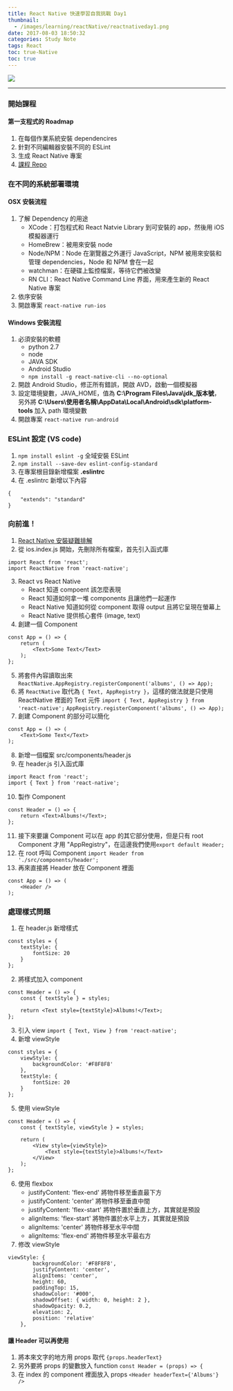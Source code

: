 ```yaml
---
title: React Native 快速學習自我挑戰 Day1
thumbnail:
  - /images/learning/reactNative/reactnativeday1.png
date: 2017-08-03 18:50:32
categories: Study Note
tags: React
toc: true-Native
toc: true
---
```

<img src="/images/learning/reactNative/reactnativeday1.png">

***
### 開始課程
#### 第一支程式的 Roadmap
1. 在每個作業系統安裝 dependencires
2. 針對不同編輯器安裝不同的 ESLint
3. 生成 React Native 專案
4. [課程 Repo](https://github.com/StephenGrider/ReactNativeReduxCasts)
### 在不同的系統部署環境
#### OSX 安裝流程
1. 了解 Dependency 的用途
    - XCode：打包程式和 React Natvie Library 到可安裝的 app，然後用 iOS 模擬器運行
    - HomeBrew：被用來安裝 node
    - Node/NPM：Node 在瀏覽器之外運行 JavaScript，NPM 被用來安裝和管理 dependencies，Node 和 NPM 會在一起
    - watchman：在硬碟上監控檔案，等待它們被改變
    - RN CLI：React Native Command Line 界面，用來產生新的 React Native 專案
2. 依序安裝
3. 開啟專案 `react-native run-ios`
#### Windows 安裝流程
1. 必須安裝的軟體
    - python 2.7
    - node
    - JAVA SDK
    - Android Studio
    - `npm install -g react-native-cli --no-optional`
2. 開啟 Android Studio，修正所有錯誤，開啟 AVD，啟動一個模擬器
3. 設定環境變數，JAVA\_HOME，值為 **C:\Program Files\Java\jdk\_版本號**，另外將 **C:\Users\使用者名稱\AppData\Local\Android\sdk\platform-tools** 加入 path 環境變數
4. 開啟專案 `react-native run-android`
### ESLint 設定 (VS code)
1. `npm install eslint -g` 全域安裝 ESLint
2. `npm install --save-dev eslint-config-standard`
3. 在專案根目錄新增檔案 **.eslintrc**
4. 在 .eslintrc 新增以下內容
```
{
    "extends": "standard"
}
```
### 向前進！
1. [React Native 安裝疑難排解](https://rallycoding.com/blog/troubleshooting-react-native-startup/)
2. 從 ios.index.js 開始，先刪除所有檔案，首先引入函式庫
```
import React from 'react';
import ReactNative from 'react-native';
```
3. React vs React Native
    - React 知道 compoent 該怎麼表現
    - React 知道如何拿一堆 components 且讓他們一起運作
    - React Native 知道如何從 component 取得 output 且將它呈現在螢幕上
    - React Native 提供核心套件 (image, text)
4. 創建一個 Component
```
const App = () => {
    return (
        <Text>Some Text</Text>
    );
};
```
5. 將套件內容讀取出來
`ReactNative.AppRegistry.registerComponent('albums', () => App);`
6. 將 `ReactNative` 取代為 `{ Text, AppRegistry }`，這樣的做法就是只使用 ReactNative 裡面的 Text 元件
`import { Text, AppRegistry } from 'react-native';`
`AppRegistry.registerComponent('albums', () => App);`
7. 創建 Component 的部分可以簡化
```
const App = () => (
    <Text>Some Text</Text>
);
```
8. 新增一個檔案 src/components/header.js
9. 在 header.js 引入函式庫
```
import React from 'react';
import { Text } from 'react-native';
```
10. 製作 Component
```
const Header = () => {
    return <Text>Albums!</Text>;
};
```
11. 接下來要讓 Component 可以在 app 的其它部分使用，但是只有 root Component 才用 "AppRegistry"，在這邊我們使用`export default Header;`
12. 在 root 呼叫 Component
`import Header from './src/components/header';`
13. 再來直接將 Header 放在 Component 裡面
```
const App = () => (
    <Header />
);
```
### 處理樣式問題
1. 在 header.js 新增樣式
```
const styles = {
    textStyle: {
        fontSize: 20
    }
};
```
2. 將樣式加入 component
```
const Header = () => {
    const { textStyle } = styles;

    return <Text style={textStyle}>Albums!</Text>;
};
```
3. 引入 view `import { Text, View } from 'react-native';`
4. 新增 viewStyle
```
const styles = {
    viewStyle: {
        backgroundColor: '#F8F8F8'
    },
    textStyle: {
        fontSize: 20
    }
};
```
5. 使用 viewStyle
```
const Header = () => {
    const { textStyle, viewStyle } = styles;

    return (
        <View style={viewStyle}>
            <Text style={textStyle}>Albums!</Text>
        </View>
    );
};
```
6. 使用 flexbox
    - justifyContent: 'flex-end' 將物件移至垂直最下方
    - justifyContent: 'center' 將物件移至垂直中間
    - justifyContent: 'flex-start' 將物件置於垂直上方，其實就是預設
    - alignItems: 'flex-start' 將物件置於水平上方，其實就是預設
    - alignItems: 'center' 將物件移至水平中間
    - alignItems: 'flex-end' 將物件移至水平最右方
7. 修改 viewStyle
```
viewStyle: {
        backgroundColor: '#F8F8F8',
        justifyContent: 'center',
        alignItems: 'center',
        height: 60,
        paddingTop: 15,
        shadowColor: '#000',
        shadowOffset: { width: 0, height: 2 },
        shadowOpacity: 0.2,
        elevation: 2,
        position: 'relative'
    },
```
#### 讓 Header 可以再使用
1. 將本來文字的地方用 props 取代 `{props.headerText}`
2. 另外要將 props 的變數放入 function `const Header = (props) => {`
3. 在 index 的 component 裡面放入 props `<Header headerText={'Albums'} />`